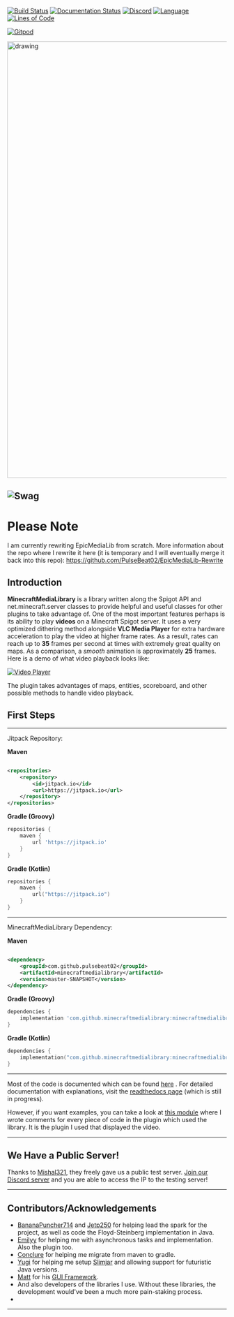 [![Build Status](https://img.shields.io/circleci/build/github/MinecraftMediaLibrary/EpicMediaLib?style=for-the-badge)](https://app.circleci.com/pipelines/github/MinecraftMediaLibrary/MinecraftMediaLibrary)
[![Documentation Status](https://img.shields.io/readthedocs/minecraftmedialibrary-wiki/latest?style=for-the-badge)](https://minecraftmedialibrary-wiki.readthedocs.io/en/latest/)
[![Discord](https://img.shields.io/discord/817501569108017223?style=for-the-badge)](https://discord.gg/qVhhbCWQQV)
[![Language](https://img.shields.io/badge/Made%20with-Java-1f425f.svg?style=for-the-badge)](https://www.java.com/en/)
[![Lines of Code](https://img.shields.io/tokei/lines/github/MinecraftMediaLibrary/EpicMediaLib?style=for-the-badge)](https://github.com/MinecraftMediaLibrary/EpicMediaLib)

[![Gitpod](https://gitpod.io/button/open-in-gitpod.svg)](https://gitpod.io/#https://github.com/PulseBeat02/MinecraftMediaLibrary)

<img src="https://github.com/MinecraftMediaLibrary/EpicMediaLib/tree/dev/logo.gif" alt="drawing" width="1000"/>

![Swag](http://ForTheBadge.com/images/badges/built-with-swag.svg)
---

# Please Note
I am currently rewriting EpicMediaLib from scratch. More information about the repo where I rewrite it here 
(it is temporary and I will eventually merge it back into this repo): https://github.com/PulseBeat02/EpicMediaLib-Rewrite

## Introduction

**MinecraftMediaLibrary** is a library written along the Spigot API and net.minecraft.server classes to provide helpful
and useful classes for other plugins to take advantage of. One of the most important features perhaps is its ability to
play **videos** on a Minecraft Spigot server. It uses a very optimized dithering method alongside **VLC Media Player**
for extra hardware acceleration to play the video at higher frame rates. As a result, rates can reach up to **35** frames 
per second at times with extremely great quality on maps. As a comparison, a *smooth* animation is approximately **25** frames.
Here is a demo of what video playback looks like:

[![Video Player](http://img.youtube.com/vi/9oIns_Kp_sk/0.jpg)](https://www.youtube.com/watch?v=9oIns_Kp_sk&t=30s)

The plugin takes advantages of maps, entities, scoreboard, and other possible methods to handle video playback.

## First Steps

---

Jitpack Repository:

**Maven**

```xml

<repositories>
    <repository>
        <id>jitpack.io</id>
        <url>https://jitpack.io</url>
    </repository>
</repositories>
```

**Gradle (Groovy)**

```groovy
repositories {
    maven {
        url 'https://jitpack.io'
    }
}
```

**Gradle (Kotlin)**

```kotlin
repositories {
    maven {
        url("https://jitpack.io")
    }
}
```

---

MinecraftMediaLibrary Dependency:

**Maven**

```xml

<dependency>
    <groupId>com.github.pulsebeat02</groupId>
    <artifactId>minecraftmedialibrary</artifactId>
    <version>master-SNAPSHOT</version>
</dependency>
```

**Gradle (Groovy)**

```groovy
dependencies {
    implementation 'com.github.minecraftmedialibrary:minecraftmedialibrary:master-SNAPSHOT'
}
```

**Gradle (Kotlin)**

```kotlin
dependencies {
    implementation("com.github.minecraftmedialibrary:minecraftmedialibrary:master-SNAPSHOT")
}
```

---

Most of the code is documented which can be found [here](https://minecraftmedialibrary.github.io/EpicMediaLib/)
. For detailed documentation with explanations, visit
the [readthedocs page](https://minecraftmedialibrary-wiki.readthedocs.io/en/latest/) (which is still in progress).

However, if you want examples, you can take a look
at [this module](https://github.com/MinecraftMediaLibrary/EpicMediaLib/tree/master/DeluxeMediaPlugin/src/main/java/io/github/pulsebeat02/deluxemediaplugin)
where I wrote comments for every piece of code in the plugin which used the library. It is the plugin I used that
displayed the video.

---

## We Have a Public Server!

Thanks to [Mishal321](https://github.com/mishal321), they freely gave us a public test server.
[Join our Discord server](https://discord.gg/qVhhbCWQQV) and you are able to access the IP to the testing server!

---

## Contributors/Acknowledgements

- [BananaPuncher714](https://github.com/BananaPuncher714) and [Jetp250](https://github.com/jetp250)
  for helping lead the spark for the project, as well as code the Floyd-Steinberg implementation in Java.
- [Emilyy](https://github.com/emilyy-dev) for helping me with asynchronous tasks and implementation. Also the plugin
  too.
- [Conclure](https://github.com/Conclure) for helping me migrate from maven to gradle.
- [Yugi](https://github.com/Vshnv) for helping me setup [Slimjar](https://github.com/SlimJar/slimjar) and allowing 
  support for futuristic Java versions.
- [Matt](https://github.com/ipsk) for his [GUI Framework](https://github.com/TriumphTeam/gui/tree/development).
- And also developers of the libraries I use. Without these libraries, the development would've been a much more
  pain-staking process.
- 
---
